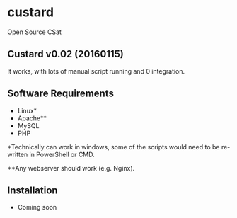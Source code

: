 # custard
Open Source CSat

Custard v0.02 (20160115)
------------------------
It works, with lots of manual script running and 0 integration.

Software Requirements
---------------------
 - Linux\*
 - Apache\*\*
 - MySQL
 - PHP

\*Technically can work in windows, some of the scripts would need to be re-written in PowerShell or CMD.

\*\*Any webserver should work (e.g. Nginx).

Installation
------------
 - Coming soon
